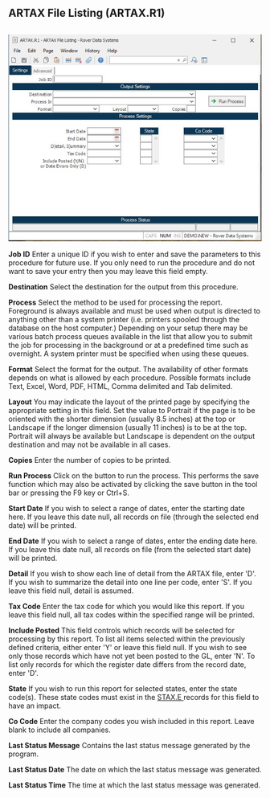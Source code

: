 ##  ARTAX File Listing (ARTAX.R1)

<PageHeader />

##

![](./ARTAX-R1-1.jpg)

**Job ID** Enter a unique ID if you wish to enter and save the parameters to
this procedure for future use. If you only need to run the procedure and do
not want to save your entry then you may leave this field empty.  
  
**Destination** Select the destination for the output from this procedure.  
  
**Process** Select the method to be used for processing the report. Foreground
is always available and must be used when output is directed to anything other
than a system printer (i.e. printers spooled through the database on the host
computer.) Depending on your setup there may be various batch process queues
available in the list that allow you to submit the job for processing in the
background or at a predefined time such as overnight. A system printer must be
specified when using these queues.  
  
**Format** Select the format for the output. The availability of other formats
depends on what is allowed by each procedure. Possible formats include Text,
Excel, Word, PDF, HTML, Comma delimited and Tab delimited.  
  
**Layout** You may indicate the layout of the printed page by specifying the
appropriate setting in this field. Set the value to Portrait if the page is to
be oriented with the shorter dimension (usually 8.5 inches) at the top or
Landscape if the longer dimension (usually 11 inches) is to be at the top.
Portrait will always be available but Landscape is dependent on the output
destination and may not be available in all cases.  
  
**Copies** Enter the number of copies to be printed.  
  
**Run Process** Click on the button to run the process. This performs the save
function which may also be activated by clicking the save button in the tool
bar or pressing the F9 key or Ctrl+S.  
  
**Start Date** If you wish to select a range of dates, enter the starting date
here. If you leave this date null, all records on file (through the selected
end date) will be printed.  
  
**End Date** If you wish to select a range of dates, enter the ending date
here. If you leave this date null, all records on file (from the selected
start date) will be printed.  
  
**Detail** If you wish to show each line of detail from the ARTAX file, enter
'D'. If you wish to summarize the detail into one line per code, enter 'S'. If
you leave this field null, detail is assumed.  
  
**Tax Code** Enter the tax code for which you would like this report. If you
leave this field null, all tax codes within the specified range will be
printed.  
  
**Include Posted** This field controls which records will be selected for
processing by this report. To list all items selected within the previously
defined criteria, either enter 'Y' or leave this field null. If you wish to
see only those records which have not yet been posted to the GL, enter 'N'. To
list only records for which the register date differs from the record date,
enter 'D'.  
  
**State** If you wish to run this report for selected states, enter the state code(s). These state codes must exist in the [ STAX.E ](../../../AR-ENTRY/STAX-E/README.md) records for this field to have an impact.   
  
**Co Code** Enter the company codes you wish included in this report. Leave
blank to include all companies.  
  
**Last Status Message** Contains the last status message generated by the
program.  
  
**Last Status Date** The date on which the last status message was generated.  
  
**Last Status Time** The time at which the last status message was generated.  
  
  
<badge text= "Version 8.10.57" vertical="middle" />

<PageFooter />